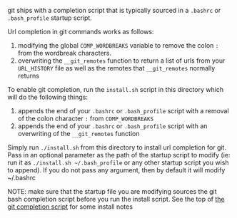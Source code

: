 git ships with a completion script that is typically sourced in a `.bashrc` or `.bash_profile` startup script.

Url completion in git commands works as follows:

1. modifying the global `COMP_WORDBREAKS` variable to remove the colon `:` from the wordbreak characters.
2. overwriting the `__git_remotes` function to return a list of urls from your `URL_HISTORY` file as well as the remotes that `__git_remotes` normally returns

To enable git completion, run the `install.sh` script in this directory which will do the following things:

1. appends the end of your `.bashrc` or `.bash_profile` script with a removal of the colon character `:` from `COMP_WORDBREAKS`
2. appends the end of your `.bashrc` or `.bash_profile` script with an overwriting of the `__git_remotes` function

Simply run `./install.sh` from this directory to install url completion for git. Pass in an optional parameter as the path of the startup script to modify (ie: run it as `./install.sh ~/.bash_profile` or any other startup script you wish to append). If you do not pass any argument, then by default it will modify ~/.bashrc


NOTE: make sure that the startup file you are modifying sources the git bash completion script before you run the install script. See the top of [the git completion script](https://github.com/git/git/blob/master/contrib/completion/git-completion.bash) for some install notes

